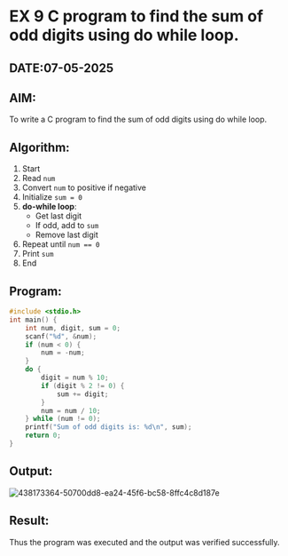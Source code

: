 # EX 9 C program to find the sum of odd digits using do while loop.
## DATE:07-05-2025
## AIM:
To write a C program to find the sum of odd digits using do while loop.

## Algorithm:
1. Start  
2. Read `num`  
3. Convert `num` to positive if negative  
4. Initialize `sum = 0`  
5. **do-while loop**:  
   - Get last digit  
   - If odd, add to `sum`  
   - Remove last digit  
6. Repeat until `num == 0`  
7. Print `sum`  
8. End  

## Program:
```c program
#include <stdio.h>
int main() {
    int num, digit, sum = 0;
    scanf("%d", &num);
    if (num < 0) {
        num = -num;
    }
    do {
        digit = num % 10;
        if (digit % 2 != 0) { 
            sum += digit;
        }
        num = num / 10;
    } while (num != 0);
    printf("Sum of odd digits is: %d\n", sum);
    return 0;
}

```

## Output:
![438173364-50700dd8-ea24-45f6-bc58-8ffc4c8d187e](https://github.com/user-attachments/assets/d79e15dd-d487-4d27-bdb7-83db23905a4c)



## Result:
Thus the program was executed and the output was verified successfully.
